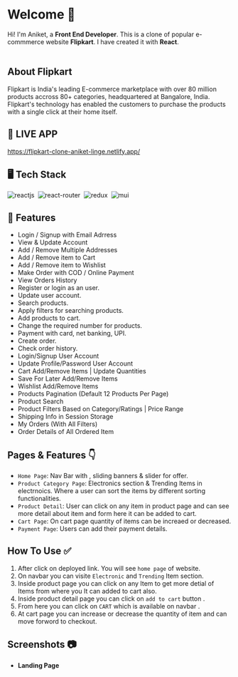 # Welcome 👋
Hi! I'm Aniket, a **Front End Developer**. This is a clone of popular e-commmerce website **Flipkart**.
I have created it with **React**.
<br>
<br>

## About Flipkart
Flipkart is India's leading E-commerce marketplace with over 80 million products accross 80+ categories, headquartered at Bangalore, India. Flipkart's technology has enabled the customers to purchase the products with a single click at their home itself.

## 🚀 LIVE APP
https://flipkart-clone-aniket-linge.netlify.app/

## 🖥️ Tech Stack
![reactjs](https://img.shields.io/badge/React-20232A?style=for-the-badge&logo=react&logoColor=61DAFB)&nbsp;
![react-router](https://img.shields.io/badge/React_Router-CA4245?style=for-the-badge&logo=react-router&logoColor=white)&nbsp;
![redux](https://img.shields.io/badge/Redux-593D88?style=for-the-badge&logo=redux&logoColor=white)&nbsp;
![mui](https://img.shields.io/badge/Material--UI-0081CB?style=for-the-badge&logo=material-ui&logoColor=white)&nbsp;

## 🚀 Features
- Login / Signup with Email Adrress
- View & Update Account 
- Add / Remove Multiple Addresses
- Add / Remove item to Cart
- Add / Remove item to Wishlist
- Make Order with COD / Online Payment
- View Orders History 
- Register or login as an user.
- Update user account.
- Search products.
- Apply filters for searching products.
- Add products to cart.
- Change the required number for products.
- Payment with card, net banking, UPI.
- Create order.
- Check order history.
- Login/Signup User Account
- Update Profile/Password User Account
- Cart Add/Remove Items | Update Quantities
- Save For Later Add/Remove Items
- Wishlist Add/Remove Items
- Products Pagination (Default 12 Products Per Page)
- Product Search
- Product Filters Based on Category/Ratings | Price Range
- Shipping Info in Session Storage
- My Orders (With All Filters)
- Order Details of All Ordered Item

## Pages & Features 👇
- `Home Page`: Nav Bar with , sliding banners & slider for offer.
- `Product Category Page`: Electronics section & Trending Items in electrnoics.
                           Where a user can sort the items by different sorting functionalities.
- `Product Detail`: User can click on any item in product page and can see more                         detail about item and form here it can be added to cart.
- `Cart Page`: On cart page quantity of items can be increaed or decreased.
- `Payment Page`: Users can add their payment details.

## How To Use ✅
1. After click on deployed link. You will see `home page` of website.
2. On navbar you can visite `Electronic` and `Trending` Item section. 
3. Inside product page you can click on any Item to get more detial of Items from where you It can added to cart also.
4. Inside product detail page you can click on `add to cart` button .
5. From here you can click on `CART` which is available on navbar .
6. At cart page you can increase or decrease the quantity of item and can move forword to checkout.


## Screenshots :camera:
- **Landing Page**
<img/>
